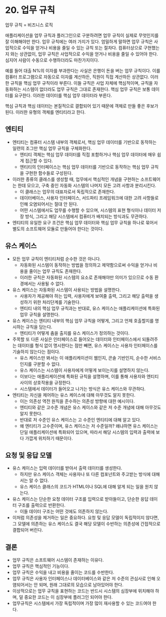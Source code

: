 # 20. 업무 규칙

업무 규칙 = 비즈니스 로직

애플리케이션을 업무 규칙과 플러그인으로 구분하려면 업무 규칙이 실제로 무엇인지를 잘 이해해야만 한다. 업무 규칙에는 여러 가지가 있다. 엄밀하게 말하면 업무 규칙은 사업적으로 수익을 얻거나 비용을 줄일 수 있는 규칙 또는 절차다. 컴퓨터상으로 구현했는지 와는 상관없이, 업무 규칙은 사업적으로 수익을 얻거나 비용을 줄일 수 있어야 한다. 심지어 사람이 수동으로 수행하더라도 마찬가지이다.

예를 들어 대출 N%의 이자를 부과한다는 사실은 은행이 돈을 버는 업무 규칙이다. 이를 컴퓨터 프로그램으로 자동으로 이자를 계산하든, 직원이 직접 계산하든 상관없다. 이러한 규칙을 핵심 업무 규칙이라 부른다. 이들 규칙은 사업 자체에 핵심적이며, 규칙을 자동화하는 시스템이 없더라도 업무 규칙은 그대로 존재한다. 핵심 업무 규칙은 보통 데이터를 요구한다. 이러한 데이터를 핵심 업무 데이터라 부른다.

핵심 규칙과 핵심 데이터는 본질적으로 결합되어 있기 때문에 객체로 만들 좋은 후보가 된다. 이러한 유형의 객체를 엔티티라고 한다.

## **엔티티**

- 엔티티는 컴퓨터 시스템 내부의 객체로서, 핵심 업무 데이터를 기반으로 동작하는 일련의 조그만 핵심 업무 규칙을 구체화한다.
  - 엔티티 객체는 핵심 업무 데이터를 직접 포함하거나 핵심 업무 데이터에 매우 쉽게 접근할 수 있다.
  - 엔티티의 인터페이스는 핵심 업무 데이터를 기반으로 동작하는 핵심 업무 규칙을 구현한 함수들로 구성된다.
- 이러한 종류의 클래스를 생성할 때, 업무에서 핵심적인 개념을 구현하는 소프트웨어는 한데 모으고, 구축 중인 자동화 시스템의 나머지 모든 고려 사항과 분리시킨다.
  - 이 클래스는 업무의 대표자로서 독립적으로 존재한다.
  - 데이터베이스, 사용자 인터페이스, 서드파티 프레임워크에 대한 고려 사항들로 인해 오염되어서는 절대 안 된다.
  - 어떤 시스템에서도 업무를 수행할 수 있으며, 시스템의 표현 형식이나 데이터 저장 방식, 그리고 해당 시스템에서 컴퓨터가 배치되는 방식과도 무관하다.
- 엔티티의 유일한 요구 조건은 핵심 업무 데이터와 핵심 업무 규칙을 하나로 묶어서 별도의 소프트웨어 모듈로 만들어야 한다는 것이다.

## **유스 케이스**

- 모든 업무 규칙이 엔티티처럼 순수한 것은 아니다.
  - 자동화된 시스템이 동작하는 방법을 정의하고 제약함으로써 수익을 얻거나 비용을 줄이는 업무 규칙도 존재한다.
  - 이러한 규칙은 자동화된 시스템의 요소로 존재해야만 의미가 있으므로 수동 환경에서는 사용될 수 없다.
- 유스 케이스는 자동화된 시스템이 사용되는 방법을 설명한다.
  - 사용자가 제공해야 하는 입력, 사용자에게 보여줄 출력, 그리고 해당 출력을 생성하기 위한 처리단계를 기술한다.
  - 엔티티 내의 핵심 업무 규칙과는 반대로, 유스 케이스는 애플리케이션에 특화된 업무 규칙을 설명한다.
- 유스 케이스는 엔티티 내부의 핵심 업무 규칙을 어떻게, 그리고 언제 호출할지를 명시하는 규칙을 담는다.
  - 엔티티가 어떻게 춤을 출지를 유스 케이스가 정의하는 것이다.
- 주목할 또 다른 사실은 인터페이스로 들어오는 데이터와 인터페이스에서 되돌려주는 데이터를 형식 없이 명시한다는 점만 빼면, 유스 케이스는 사용자 인터페이스를 기술하지 않는다는 점이다.
  - 유스 케이스만 봐서는 이 애플리케이션이 웹인지, 콘솔 기반인지, 순수한 서비스인지를 구분할 수 없다.
  - 유스 케이스는 시스템이 사용자에게 어떻게 보이는지를 설명하지 않는다.
  - 이보다는 애플리케이션에 특화된 규칙을 설명하며, 이를 통해 사용자와 엔티티 사이의 상호작용을 규정한다.
  - 시스템에서 데이터가 들어오고 나가는 방식은 유스 케이스와 무관하다.
- 엔티티는 자신을 제어하는 유스 케이스에 대해 아무것도 알지 못한다.
  - 이는 의존성 역전 원칙을 준수하는 의존성 방향에 대한 예시이다.
  - 엔티티와 같은 고수준 개념은 유스 케이스와 같은 저 수준 개념에 대해 아무것도 알지 못한다.
  - 반대로 저 수준인 유스 케이스는 고 수준인 엔티티에 대해 알고 있다.
  - 왜 엔티티가 고수준이며, 유스 케이스는 저 수준일까? 왜냐하면 유스 케이스는 단일 애플리케이션에 특화되어 있으며, 따라서 해당 시스템의 입력과 출력에 보다 가깝게 위치하기 때문이다.

## **요청 및 응답 모델**

- 유스 케이스는 입력 데이터를 받아서 출력 데이터를 생성한다.
  - 하지만 유스 케이스 객체는 사용자나 또 다른 컴포넌트와 주고받는 방식에 대해서는 알 수 없다.
  - 유스 케이스 클래스의 코드가 HTML이나 SQL에 대해 알게 되는 일을 원치 않는다.
- 유스 케이스는 단순한 요청 데이터 구조를 입력으로 받아들이고, 단순한 응답 데이터 구조를 출력으로 반환한다.
  - 이들 데이터 구조는 어떤 것에도 의존하지 않는다.
- 이처럼 의존성을 제거하는 일은 중요하다. 요청 및 응답 모델이 독립적이지 않다면, 그 모델에 의존하는 유스 케이스도 결국 해당 모델이 수반하는 의존성에 간접적으로 결합되어 버린다.

## **결론**

- 업무 규칙은 소프트웨어 시스템이 존재하는 이유다.
- 업무 규칙은 핵심적인 기능이다.
- 업무 규칙은 수익을 내고 비용을 줄이는 코드를 수반한다.
- 업무 규칙은 사용자 인터페이스나 데이터베이스와 같은 저 수준의 관심사로 인해 오염되어서는 안 되며, 원래 그대로의 모습으로 남아있어야 한다.
- 이상적으로는 업무 규칙을 표현하는 코드는 반드시 시스템의 심장부에 위치해야 하며, 덜 중요한 코드는 이 심장부에 플러그인 되어야 한다.
- 업무규칙은 시스템에서 가장 독립적이며 가장 많이 재사용할 수 있는 코드여야 한다.
